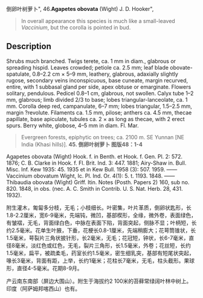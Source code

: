 倒卵叶树萝卜",
46.**Agapetes obovata** (Wight) J. D. Hooker",

> In overall appearance this species is much like a small-leaved *Vaccinium*, but the corolla is pointed in bud.

## Description
Shrubs much branched. Twigs terete, ca. 1 mm in diam., glabrous or spreading hispid. Leaves crowded; petiole ca. 2.5 mm; leaf blade obovate-spatulate, 0.8–2.2 cm × 5–9 mm, leathery, glabrous, adaxially slightly rugose, secondary veins inconspicuous, base cuneate, margin recurved, entire, with 1 subbasal gland per side, apex obtuse or emarginate. Flowers solitary, pendulous. Pedicel 0.8–1 cm, glabrous, not swollen. Calyx tube 1–2 mm, glabrous; limb divided 2/3 to base; lobes triangular-lanceolate, ca. 1 mm. Corolla deep red, campanulate, 6–7 mm; lobes triangular, 1.5–2.5 mm, margin ?revolute. Filaments ca. 1.5 mm, pilose; anthers ca. 4.5 mm, thecae papillate, base apiculate, tubules ca. 2 × as long as thecae, with 2 erect spurs. Berry white, globose, 4–5 mm in diam. Fl. Mar.

> Evergreen forests, epiphytic on trees; ca. 2100 m. SE Yunnan [NE India (Khasi hills)].
**45. 倒卵叶树萝卜 图版48：1-4**

Agapetes obovata (Wight) Hook. f. in Benth. et Hook. f. Gen. Pl. 2: 572. 1876; C. B. Clarke in Hook. f. Fl. Brit. Ind. 3: 447. 1881; Airy-Shaw in. Bull. Misc. Inf. Kew 1935: 45. 1935 et in Kew Bull. 1958 (3): 507. 1959. ——Vaccinium obovatum Wight, Ic. Pl. Ind. Or. 4(1): 5. t. 1193. 1848. ——Thibaudia obovata (Wight) Griff. Itin. Notes (Posth. Papers 2) 160, sub no. 820. 1848, in obs. (nec. A. C. Smith in Contrib. U. S. Nat. Herb. 28, 431. 1932).

附生灌木，匍匐多分枝，无毛；小枝细长。叶密集，叶片革质，倒卵状匙形，长1.8-2.2厘米，宽6-9毫米，先端钝，微凹，基部楔形，全缘，微外卷，表面绿色，有皱褶，无毛，背面绿白色，中脉在表面下陷，背面突起，侧脉不显；叶柄短，长约2.5毫米。花单生叶腋，下垂，花梗长0.8-1厘米，先端稍膨大；花萼筒锥状，长1.5毫米，萼裂片三角状披针形，长2毫米，无毛；花冠短，钟状，长6-7毫米，直径8毫米，淡红色或红色，无毛，裂片三角形，长1.5毫米，外卷；花丝短，长约1.5毫米，扁平，被疏柔毛，药室长约1.5毫米，密生细乳突，基部有短尾状突起，喙长3毫米，背面有距，上举，长约1毫米；花柱长7毫米，无毛，柱头截形。果球形，直径4-5毫米。花期8-9月。

产云南东南部（屏边大围山）。附生于海拔约2 100米的苔藓常绿阔叶林中树上。印度（阿萨姆邦喀西山）也有。
